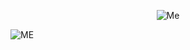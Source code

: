 <p align="center">
  <img src="https://media.giphy.com/media/MXu04Uma0ubZjGbqES/giphy.gif" alt="Me"/>
</p>

![ME](https://media.giphy.com/media/MXu04Uma0ubZjGbqES/giphy.gif)

<!--
**jocvegar/jocvegar** is a ✨ _special_ ✨ repository because its `README.md` (this file) appears on your GitHub profile.

Here are some ideas to get you started:

- 🔭 I’m currently working on ...
- 🌱 I’m currently learning ...
- 👯 I’m looking to collaborate on ...
- 🤔 I’m looking for help with ...
- 💬 Ask me about ...
- 📫 How to reach me: ...
- 😄 Pronouns: ...
- ⚡ Fun fact: ...
-->

